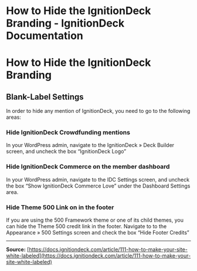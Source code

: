 # How to Hide the IgnitionDeck Branding - IgnitionDeck Documentation

# How to Hide the IgnitionDeck Branding

[](javascript:window.print())
## Blank-Label Settings

In order to hide any mention of IgnitionDeck, you need to go to the following areas:

### Hide IgnitionDeck Crowdfunding mentions

In your WordPress admin, navigate to the IgnitionDeck » Deck Builder screen, and uncheck the box “IgnitionDeck Logo”

### Hide IgnitionDeck Commerce on the member dashboard

In your WordPress admin, navigate to the IDC Settings screen, and uncheck the box “Show IgnitionDeck Commerce Love” under the Dashboard Settings area.

### Hide Theme 500 Link on in the footer

If you are using the 500 Framework theme or one of its child themes, you can hide the Theme 500 credit link in the footer. Navigate to to the Appearance » 500 Settings screen and check the box “Hide Footer Credits”



---
**Source:** [https://docs.ignitiondeck.com/article/111-how-to-make-your-site-white-labeled](https://docs.ignitiondeck.com/article/111-how-to-make-your-site-white-labeled)
